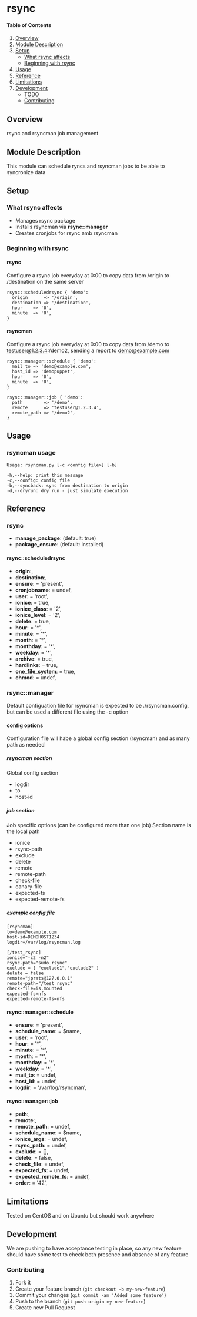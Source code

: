 # rsync

#### Table of Contents

1. [Overview](#overview)
2. [Module Description](#module-description)
3. [Setup](#setup)
    * [What rsync affects](#what-rsync-affects)
    * [Beginning with rsync](#beginning-with-rsync)
4. [Usage](#usage)
5. [Reference](#reference)
5. [Limitations](#limitations)
6. [Development](#development)
    * [TODO](#todo)
    * [Contributing](#contributing)

## Overview

rsync and rsyncman job management

## Module Description

This module can schedule ryncs and rsyncman jobs to be able to syncronize data

## Setup

### What rsync affects

* Manages rsync package
* Installs rsyncman via **rsync::manager**
* Creates cronjobs for rsync amb rsyncman

### Beginning with rsync

#### rsync

Configure a rsync job everyday at 0:00 to copy data from /origin to /destination on the same server

```puppet
rsync::scheduledrsync { 'demo':
  origin      => '/origin',
  destination => '/destination',
  hour    => '0',
  minute  => '0',
}
```

#### rsyncman

Configure a rsync job everyday at 0:00 to copy data from /demo to testuser@1.2.3.4:/demo2, sending a report to demo@example.com

```puppet
rsync::manager::schedule { 'demo':
  mail_to => 'demo@example.com',
  host_id => 'demopuppet',
  hour    => '0',
  minute  => '0',
}

rsync::manager::job { 'demo':
  path        => '/demo',
  remote      => 'testuser@1.2.3.4',
  remote_path => '/demo2',
}
```

## Usage

### rsyncman usage

```
Usage: rsyncman.py [-c <config file>] [-b]

-h,--help: print this message
-c,--config: config file
-b,--syncback: sync from destination to origin
-d,--dryrun: dry run - just simulate execution
```

## Reference

### rsync

* **manage_package**: (default: true)
* **package_ensure**: (default: installed)

#### rsync::scheduledrsync

* **origin**:,
* **destination**:,
* **ensure**:          = 'present',
* **cronjobname**:     = undef,
* **user**:            = 'root',
* **ionice**:          = true,
* **ionice_class**:    = '2',
* **ionice_level**:    = '2',
* **delete**:          = true,
* **hour**:            = '\*',
* **minute**:          = '\*',
* **month**:           = '\*',
* **monthday**:        = '\*',
* **weekday**:         = '\*',
* **archive**:         = true,
* **hardlinks**:       = true,
* **one_file_system**: = true,
* **chmod**:           = undef,

### rsync::manager

Default configuation file for rsyncman is expected to be ./rsyncman.config, but can be used a different file using the -c option

#### config options

Configuration file will habe a global config section (rsyncman) and as many path as needed

##### rsyncman section

Global config section

* logdir
* to
* host-id

##### job section

Job specific options (can be configured more than one job) Section name is the local path

* ionice
* rsync-path
* exclude
* delete
* remote
* remote-path
* check-file
* canary-file
* expected-fs
* expected-remote-fs

##### example config file

```
[rsyncman]
to=demo@example.com
host-id=DEMOHOST1234
logdir=/var/log/rsyncman.log

[/test_rsync]
ionice="-c2 -n2"
rsync-path="sudo rsync"
exclude = [ "exclude1","exclude2" ]
delete = false
remote="jprats@127.0.0.1"
remote-path="/test_rsync"
check-file=is.mounted
expected-fs=nfs
expected-remote-fs=nfs
```


#### rsync::manager::schedule

* **ensure**:        = 'present',
* **schedule_name**: = $name,
* **user**:          = 'root',
* **hour**:          = '\*',
* **minute**:        = '\*',
* **month**:         = '\*',
* **monthday**:      = '\*',
* **weekday**:       = '\*',
* **mail_to**:       = undef,
* **host_id**:       = undef,
* **logdir**:        = '/var/log/rsyncman',

#### rsync::manager::job

* **path**:,
* **remote**:,
* **remote_path**:        = undef,
* **schedule_name**:      = $name,
* **ionice_args**:        = undef,
* **rsync_path**:         = undef,
* **exclude**:            = [],
* **delete**:             = false,
* **check_file**:         = undef,
* **expected_fs**:        = undef,
* **expected_remote_fs**: = undef,
* **order**:              = '42',

## Limitations

Tested on CentOS and on Ubuntu but should work anywhere

## Development

We are pushing to have acceptance testing in place, so any new feature should
have some test to check both presence and absence of any feature

### Contributing

1. Fork it
2. Create your feature branch (`git checkout -b my-new-feature`)
3. Commit your changes (`git commit -am 'Added some feature'`)
4. Push to the branch (`git push origin my-new-feature`)
5. Create new Pull Request
